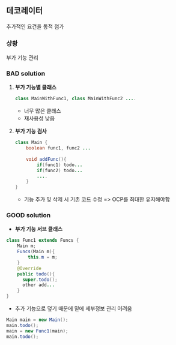 ## 데코레이터

추가적인 요건을 동적 첨가

### 상황

부가 기능 관리

### BAD solution

1. **부가 기능별 클래스**
   ```java
   class MainWithFunc1, class MainWithFunc2 ....
   ```
   - 너무 많은 클래스
   - 재사용성 낮음

2. **부가 기능 검사**
   ```java
   class Main {
       boolean func1, func2 ...
       
       void addFunc(){
           if(func1) todo...
           if(func2) todo...
           ....
       }
   }
   ```
   - 기능 추가 및 삭제 시 기존 코드 수정 => OCP를 최대한 유지해야함

### GOOD solution

* **부가 기능 서브 클래스**
```java
class Func1 extends Funcs {
    Main m;
    Funcs(Main m){
        this.m = m;
    }
    @Override
    public todo(){
      super.todo();
      other add...
    }
}
```
- 추가 기능으로 덮기 때문에 밑에 세부정보 관리 어려움
```java
Main main = new Main();
main.todo();
main = new Func1(main);
main.todo();
```
